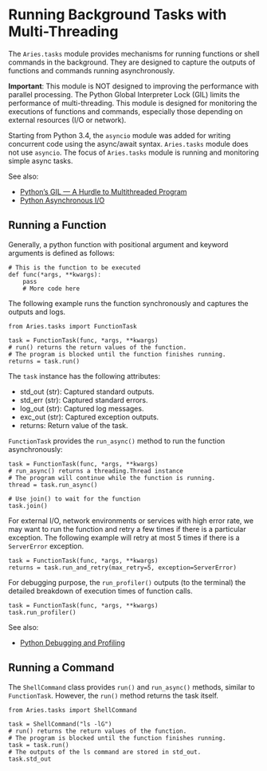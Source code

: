 # Running Background Tasks with Multi-Threading
The `Aries.tasks` module provides mechanisms for running functions or shell commands in the background. They are designed to capture the outputs of functions and commands running asynchronously.

**Important**: This module is NOT designed to improving the performance with parallel processing. The Python Global Interpreter Lock (GIL) limits the performance of multi-threading. This module is designed for monitoring the executions of functions and commands, especially those depending on external resources (I/O or network).

Starting from Python 3.4, the `asyncio` module was added for writing concurrent code using the async/await syntax. `Aries.tasks` module does not use `asyncio`. The focus of `Aries.tasks` module is running and monitoring simple async tasks.

See also: 
* [Python’s GIL — A Hurdle to Multithreaded Program](https://medium.com/python-features/pythons-gil-a-hurdle-to-multithreaded-program-d04ad9c1a63)
* [Python Asynchronous I/O](https://docs.python.org/3/library/asyncio.html)

## Running a Function
Generally, a python function with positional argument and keyword arguments is defined as follows:
```
# This is the function to be executed
def func(*args, **kwargs):
    pass
    # More code here
```

The following example runs the function synchronously and captures the outputs and logs.
```
from Aries.tasks import FunctionTask

task = FunctionTask(func, *args, **kwargs)
# run() returns the return values of the function.
# The program is blocked until the function finishes running.
returns = task.run()
```

The `task` instance has the following attributes:
* std_out (str): Captured standard outputs.
* std_err (str): Captured standard errors.
* log_out (str): Captured log messages.
* exc_out (str): Captured exception outputs.
* returns: Return value of the task.

`FunctionTask` provides the `run_async()` method to run the function asynchronously:
```
task = FunctionTask(func, *args, **kwargs)
# run_async() returns a threading.Thread instance
# The program will continue while the function is running.
thread = task.run_async()

# Use join() to wait for the function
task.join()
```

For external I/O, network environments or services with high error rate, we may want to run the function and retry a few times if there is a particular exception. The following example will retry at most 5 times if there is a `ServerError` exception.
```
task = FunctionTask(func, *args, **kwargs)
returns = task.run_and_retry(max_retry=5, exception=ServerError)
```

For debugging purpose, the `run_profiler()` outputs (to the terminal) the detailed breakdown of execution times of function calls.
```
task = FunctionTask(func, *args, **kwargs)
task.run_profiler()
```

See also:
* [Python Debugging and Profiling](https://docs.python.org/3/library/debug.html)

## Running a Command
The `ShellCommand` class provides `run()` and `run_async()` methods, similar to `FunctionTask`. However, the `run()` method returns the task itself.
```
from Aries.tasks import ShellCommand

task = ShellCommand("ls -lG")
# run() returns the return values of the function.
# The program is blocked until the function finishes running.
task = task.run()
# The outputs of the ls command are stored in std_out.
task.std_out
```
